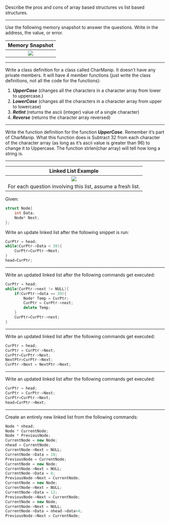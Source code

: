Describe the pros and cons of array based structures vs list based structures.

-----

Use the following memory snapshot to answer the questions. Write in the address, the value, or error.

| Memory Snapshot |
|:-------------:|
| ![](https://d3vv6lp55qjaqc.cloudfront.net/items/1T1N0c0E1134312B1x1H/Screen%20Shot%202017-02-10%20at%2011.23.56%20AM.png) |

-----

Write a class definition for a class called CharManip. It doesn’t have any private members. It will have 4 member functions (just write the class definitions, not all the code for the functions):

1. ***UpperCase*** (changes all the characters in a character array from lower to uppercase.)
1. ***LowerCase*** (changes all the characters in a character array from upper to lowercase)
1. ***RetInt*** (returns the ascii (integer) value of a single character)
1. ***Reverse*** (returns the character array reversed)

-----

Write the function definition for the function ***UpperCase***. Remember it’s part of CharManip. What this function does 
is Subtract 32 from each character of the character array (as long as it’s ascii value is greater than 96) to change it to 
Uppercase. The function strlen(char array) will tell how long a string is.

-----

| Linked List Example |
|:-------------:|
| ![](https://d3vv6lp55qjaqc.cloudfront.net/items/020M2443090H3x1O0M2K/Screen%20Shot%202017-02-10%20at%2012.01.07%20PM.png) |
| For each question involving this list, assume a fresh list. |

Given: 

```cpp
struct Node{
    int Data;
    Node* Next;
};
```

Write an update linked list after the following snippet is run:

```cpp
CurPtr = head;
while(CurPtr->Data < 39){
    CurPtr=CurPtr->Next;
}
head=CurPtr;
```
-----

Write an updated linked list after the following commands get executed:

```cpp
CurPtr = head;
while(CurPtr->next != NULL){
    if(CurPtr->data == 39){
        Node* Temp = CurPtr;
        CurPtr = CurPtr->next;
        delete Temp; 
    }
    CurPtr=CurPtr->next;
}
```
-----

Write an updated linked list after the following commands get executed:

```cpp
CurPtr = head;
CurPtr = CurPtr->Next;
CurPtr=CurPtr->Next;
NextPtr=CurPtr->Next;
CurPtr->Next = NextPtr->Next;
```

-----

Write an updated linked list after the following commands get executed:

```cpp
CurPtr = head;
CurPtr = CurPtr->Next;
CurPtr=CurPtr->Next;
head=CurPtr->Next;
```

-----

Create an entirely new linked list from the following commands:

```cpp
Node * nhead;
Node * CurrentNode;
Node * PreviousNode;
CurrentNode = new Node;
nhead = CurrentNode;
CurrentNode->Next = NULL;
CurrentNode->Data = 10;
PreviousNode = CurrentNode;
CurrentNode = new Node;
CurrentNode->Next = NULL;
CurrentNode->Data = 8;
PreviousNode->Next = CurrentNode;
CurrentNode = new Node;
CurrentNode->Next = NULL;
CurrentNode->Data = 12;
PreviousNode->Next = CurrentNode;
CurrentNode = new Node;
CurrentNode->Next = NULL;
CurrentNode->Data = nhead->data+4;
PreviousNode->Next = CurrentNode;
```
